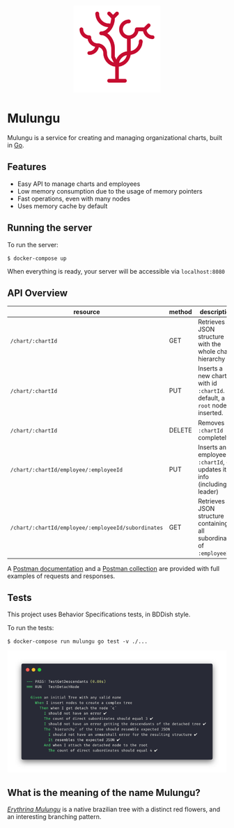 
<p align="center">
  <img src="docs/logo.svg" title="Mulungu logo" width="200" height="200">
</p>

# Mulungu

Mulungu is a service for creating and managing organizational charts, built in [Go](https://golang.org/).

## Features
- Easy API to manage charts and employees
- Low memory consumption due to the usage of memory pointers
- Fast operations, even with many nodes
- Uses memory cache by default

## Running the server

To run the server:

```
$ docker-compose up
```

When everything is ready, your server will be accessible via `localhost:8080`

## API Overview

| resource                                            	| method      	| description                                                                    	|
|-----------------------------------------------------	|-------------	|--------------------------------------------------------------------------------	|
| `/chart/:chartId`                                   	| GET         	| Retrieves a JSON structure with the whole chart hierarchy                      	|
| `/chart/:chartId`                                   	| PUT         	| Inserts a new chart with id `:chartId`. By default, a `root` node is inserted. 	|
| `/chart/:chartId`                                   	| DELETE      	| Removes `:chartId` completely                                                  	|
| `/chart/:chartId/employee/:employeeId`              	| PUT         	| Inserts an employee to `:chartId`, or updates its info (including leader)      	|
| `/chart/:chartId/employee/:employeeId/subordinates` 	| GET         	| Retrieves a JSON structure containing all subordinates of `:employeeId`        	|

A [Postman documentation](https://documenter.getpostman.com/view/228918/RztoMTZh#intro) and a [Postman collection](https://www.getpostman.com/collections/02ef4141ff6421e376c2) are provided with full examples of requests and responses.

## Tests 
This project uses Behavior Specifications tests, in BDDish style.  

To run the tests:
```
$ docker-compose run mulungu go test -v ./...
```

<p align="center">
  <img src="docs/tests.png" title="Sample of screen showing results of behavioral tests">
</p>

## What is the meaning of the name Mulungu?
[*Erythrina Mulungu*](https://en.wikipedia.org/wiki/Erythrina_mulungu) is a native brazilian tree with a distinct red flowers, and an interesting branching pattern. 